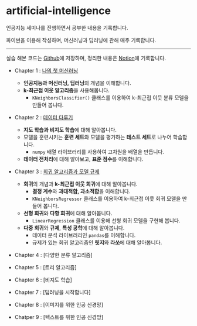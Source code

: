 # artificial-intelligence
인공지능 세미나를 진행하면서 공부한 내용을 기록합니다.

파이썬을 이용해 작성하며, 머신러닝과 딥러닝에 관해 매주 기록합니다.

-----
실습 해본 코드는 [Github](https://github.com/Jinwon-Dev/artificial-intelligence)에 저장하며, 정리한 내용은 [Notion](https://jinwonyoon.notion.site/Artificial-Intelligence-b01648e7ae1d4d1b97b523fe73c480d9)에 기록합니다.

- Chapter 1 : [나의 첫 머신러닝](https://jinwonyoon.notion.site/Chapter-1-0ee0eb675a9940ea84fba15006111299)
  - **인공지능과 머신러닝, 딥러닝**의 개념을 이해합니다.
  - **k-최근접 이웃 알고리즘**을 사용해봅니다.
    - `KNeighborsClassifier()` 클래스를 이용하여 k-최근접 이웃 분류 모델을 만들어 봅니다.

- Chapter 2 : [데이터 다루기](https://jinwonyoon.notion.site/Chapter-2-a676d519ae7846af850784f81947d75d)
  - **지도 학습과 비지도 학습**에 대해 알아봅니다.
  - 모델을 훈련시키는 **훈련 세트**와 모델을 평가하는 **테스트 세트**로 나누어 학습합니다.
    - `numpy` 배열 라이브러리를 사용하여 고차원을 배열을 만듭니다.
  - **데이터 전처리**에 대해 알아보고, **표준 점수**를 이해합니다.

- Chapter 3 : [회귀 알고리즘과 모델 규제](https://jinwonyoon.notion.site/Chapter-3-d1d6c7093ca54751a892c0132d5c57d2)
  - **회귀**의 개념과 **k-최근접 이웃 회귀**에 대해 알아봅니다.
    - **결정 계수**와 **과대적합, 과소적합**을 이해합니다.
    - `KNeighborsRegressor` 클래스를 이용하여 k-최근접 이웃 회귀 모델을 만들어 봅니다.
  - **선형 회귀**와 **다항 회귀**에 대해 알아봅니다.
    - `LinearRegression` 클래스를 이용해 선형 회귀 모델을 구현해 봅니다.
  - **다중 회귀**와 **규제**, **특성 공학**에 대해 알아봅니다.
    - 데이터 분석 라이브러리인 `pandas`를 이해합니다.
    - 규제가 있는 회귀 알고리즘인 **릿지**와 **라쏘**에 대해 알아봅니다.

- Chapter 4 : [다양한 분류 알고리즘]

- Chapter 5 : [트리 알고리즘]

- Chapter 6 : [비지도 학습]

- Chapter 7 : [딥러닝을 시작합니다]

- Chapter 8 : [이미지를 위한 인공 신경망]

- Chatper 9 : [텍스트를 위한 인공 신경망]